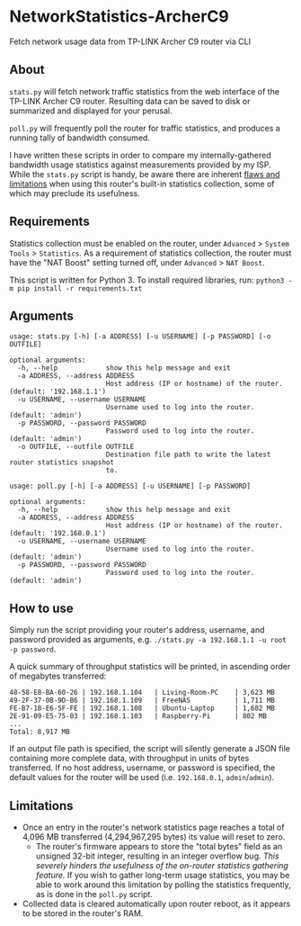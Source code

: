 # NetworkStatistics-ArcherC9
Fetch network usage data from TP-LINK Archer C9 router via CLI

## About
`stats.py` will fetch network traffic statistics from the web interface of the TP-LINK Archer C9 router. Resulting data can be saved to disk or summarized and displayed for your perusal.

`poll.py` will frequently poll the router for traffic statistics, and produces a running tally of bandwidth consumed.

I have written these scripts in order to compare my internally-gathered bandwidth usage statistics against measurements provided by my ISP. While the `stats.py` script is handy, be aware there are inherent [flaws and limitations](#limitations) when using this router's built-in statistics collection, some of which may preclude its usefulness. 

## Requirements
Statistics collection must be enabled on the router, under `Advanced` > `System Tools` > `Statistics`. As a requirement of statistics collection, the router must have the "NAT Boost" setting turned off, under `Advanced` > `NAT Boost`.

This script is written for Python 3. To install required libraries, run: 
```python3 -m pip install -r requirements.txt```

## Arguments
```
usage: stats.py [-h] [-a ADDRESS] [-u USERNAME] [-p PASSWORD] [-o OUTFILE]

optional arguments:
  -h, --help            show this help message and exit
  -a ADDRESS, --address ADDRESS
                        Host address (IP or hostname) of the router. (default: '192.168.1.1')
  -u USERNAME, --username USERNAME
                        Username used to log into the router. (default: 'admin')
  -p PASSWORD, --password PASSWORD
                        Password used to log into the router. (default: 'admin')
  -o OUTFILE, --outfile OUTFILE
                        Destination file path to write the latest router statistics snapshot
                        to.
```
```
usage: poll.py [-h] [-a ADDRESS] [-u USERNAME] [-p PASSWORD]

optional arguments:
  -h, --help            show this help message and exit
  -a ADDRESS, --address ADDRESS
                        Host address (IP or hostname) of the router. (default: '192.168.0.1')
  -u USERNAME, --username USERNAME
                        Username used to log into the router. (default: 'admin')
  -p PASSWORD, --password PASSWORD
                        Password used to log into the router. (default: 'admin')
```

## How to use
Simply run the script providing your router's address, username, and password provided as arguments, e.g. `./stats.py -a 192.168.1.1 -u root -p password`.

A quick summary of throughput statistics will be printed, in ascending order of megabytes transferred:
```
48-58-E8-BA-60-26 | 192.168.1.104   | Living-Room-PC    | 3,623 MB
49-2F-37-0B-9D-B6 | 192.168.1.109   | FreeNAS           | 1,711 MB
FE-B7-18-E6-5F-FE | 192.168.1.108   | Ubuntu-Laptop     | 1,682 MB
2E-91-09-E5-75-03 | 192.168.1.103   | Raspberry-Pi      | 802 MB
...
Total: 8,917 MB
```

If an output file path is specified, the script will silently generate a JSON file containing more complete data, with throughput in units of bytes transferred. If no host address, username, or password is specified, the default values for the router will be used (i.e. `192.168.0.1`, `admin`/`admin`).

## Limitations
* Once an entry in the router's network statistics page reaches a total of 4,096 MB transferred (4,294,967,295 bytes) its value will reset to zero.
  * The router's firmware appears to store the "total bytes" field as an unsigned 32-bit integer, resulting in an integer overflow bug. *This severely hinders the usefulness of the on-router statistics gathering feature.* If you wish to gather long-term usage statistics, you may be able to work around this limitation by polling the statistics frequently, as is done in the `poll.py` script.
* Collected data is cleared automatically upon router reboot, as it appears to be stored in the router's RAM.
